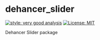 # dehancer_slider

[![style: very good analysis][very_good_analysis_badge]][very_good_analysis_link]
[![License: MIT][license_badge]][license_link]

Dehancer Slider package

[license_badge]: https://img.shields.io/badge/license-MIT-blue.svg
[license_link]: https://opensource.org/licenses/MIT
[very_good_analysis_badge]: https://img.shields.io/badge/style-very_good_analysis-B22C89.svg
[very_good_analysis_link]: https://pub.dev/packages/very_good_analysis
